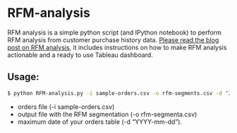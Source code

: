 # RFM-analysis

RFM analysis is a simple python script (and IPython notebook) to perform RFM analysis from customer purchase history data. 
[Please read the blog post on RFM analysis](https://joaocorreia.io/blog/rfm-analysis-increase-sales-by-segmenting-your-customers.html), it includes instructions on how to make RFM analysis actionable and a ready to use Tableau dashboard.

## Usage:

```bash
$ python RFM-analysis.py -i sample-orders.csv -o rfm-segments.csv -d "2014-04-01"
```

- orders file (-i sample-orders.csv)
- output file with the RFM segmentation (-o rfm-segmenta.csv)
- maximum date of your orders table (-d “YYYY-mm-dd”).
